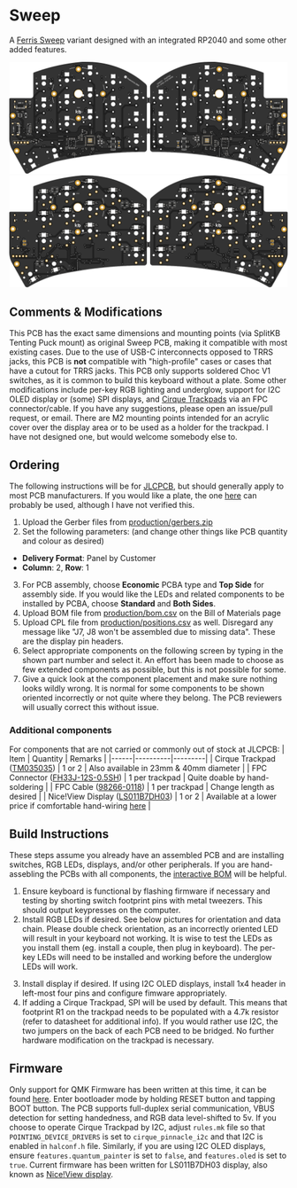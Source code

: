 # Sweep

A [Ferris Sweep](https://github.com/davidphilipbarr/Sweep) variant
designed with an integrated RP2040 and some other added features.

![top](img/pcb_top.svg)
![bottom](img/pcb_bottom.svg)

## Comments & Modifications
This PCB has the exact same dimensions and mounting points (via
SplitKB Tenting Puck mount) as original Sweep PCB, making it compatible
with most existing cases. Due to the use of USB-C interconnects opposed
to TRRS jacks, this PCB is **not** compatible with "high-profile" cases
or cases that have a cutout for TRRS jacks. This PCB only supports
soldered Choc V1 switches, as it is common to build this keyboard
without a plate. Some other modifications include per-key RGB lighting
and underglow, support for I2C OLED display or (some) SPI displays, and
[Cirque Trackpads](https://www.cirque.com/glidepoint-circle-trackpads)
via an FPC connector/cable. If you have any suggestions, please open an
issue/pull request, or email. There are M2 mounting points intended for
an acrylic cover over the display area or to be used as a holder for
the trackpad. I have not designed one, but would welcome somebody else
to.

## Ordering
The following instructions will be for [JLCPCB](https://jlcpcb.com),
but should generally apply to most PCB manufacturers. If you would like
a plate, the one [here](https://github.com/davidphilipbarr/Sweep/blob/main/Sweep%20v2.2/sweepv2_plate.pro)
can probably be used, although I have not verified this.

1. Upload the Gerber files from [production/gerbers.zip](production/gerbers.zip)
2. Set the following parameters: (and change other things like PCB
quantity and colour as desired)
- **Delivery Format**: Panel by Customer
- **Column**: 2, **Row**: 1
3. For PCB assembly, choose **Economic** PCBA type and **Top Side** for
assembly side. If you would like the LEDs and related components to be
installed by PCBA, choose **Standard** and **Both Sides**.
4. Upload BOM file from [production/bom.csv](production/bom.csv) on the
Bill of Materials page
5. Upload CPL file from [production/positions.csv](production/positions.csv)
as well. Disregard any message like "J7, J8 won't be assembled due to
missing data". These are the display pin headers.
6. Select appropriate components on the following screen by typing in
the shown part number and select it. An effort has been made to choose
as few extended components as possible, but this is not possible for
some.
7. Give a quick look at the component placement and make sure nothing
looks wildly wrong. It is normal for some components to be shown
oriented incorrectly or not quite where they belong. The PCB reviewers
will usually correct this without issue.

### Additional components
For components that are not carried or commonly out of stock at JLCPCB:
| Item | Quantity | Remarks |
|------|----------|---------|
| Cirque Trackpad ([TM035035](https://www.mouser.com/ProductDetail/355-TM0350352024-003)) | 1 or 2 | Also available in 23mm & 40mm diameter |
| FPC Connector ([FH33J-12S-0.5SH](https://www.mouser.com/ProductDetail/798-FH33J12S05SH10)) | 1 per trackpad | Quite doable by hand-soldering |
| FPC Cable ([98266-0118](https://www.mouser.com/ProductDetail/Molex/98266-0118)) | 1 per trackpad | Change length as desired |
| Nice!View Display ([LS011B7DH03](https://nicekeyboards.com/nice-view)) | 1 or 2 | Available at a lower price if comfortable hand-wiring [here](https://www.aliexpress.us/item/3256801622787441.html) | 

## Build Instructions
These steps assume you already have an assembled PCB and are installing
switches, RGB LEDs, displays, and/or other peripherals. If you are
hand-assebling the PCBs with all components, the [interactive BOM](https://html-preview.github.io/?url=https://git.pngu.org/sweep/tree/ibom.html)
will be helpful.

1. Ensure keyboard is functional by flashing firmware if necessary
and testing by shorting switch footprint pins with metal tweezers. This
should output keypresses on the computer.
2. Install RGB LEDs if desired. See below pictures for orientation and
data chain. Please double check orientation, as an incorrectly oriented
LED will result in your keyboard not working. It is wise to test the
LEDs as you install them (eg. install a couple, then plug in keyboard).
The per-key LEDs will need to be installed and working before the
underglow LEDs will work.
<!--- ![per_key_orientation](img/per_key_led.png) --->
<!--- ![underglow_orienation](img/underglow_led.png) --->
<!--- ![led_data_chain](img/led_data_chain.png) --->
3. Install display if desired. If using I2C OLED displays, install
1x4 header in left-most four pins and configure fimware appropriately.
4. If adding a Cirque Trackpad, SPI will be used by default. This means
that footprint R1 on the trackpad needs to be populated with a 4.7k
resistor (refer to datasheet for additional info). If you would rather
use I2C, the two jumpers on the back of each PCB need to be bridged. No
further hardware modification on the trackpad is necessary.

## Firmware
Only support for QMK Firmware has been written at this time, it can
be found [here](https://git.pngu.org/qmk_me/tree/keyboards/sweep).
Enter bootloader mode by holding RESET button and tapping BOOT button.
The PCB supports full-duplex serial communication, VBUS detection for
setting handedness, and RGB data level-shifted to 5v. If you choose to
operate Cirque Trackpad by I2C, adjust `rules.mk` file so that
`POINTING_DEVICE_DRIVERS` is set to `cirque_pinnacle_i2c` and that I2C
is enabled in `halconf.h` file. Similarly, if you are using I2C OLED
displays, ensure `features.quantum_painter` is set to `false`, and
`features.oled` is set to `true`. Current firmware has been written for
LS011B7DH03 display, also known as [Nice!View display](https://nicekeyboards.com/nice-view).
